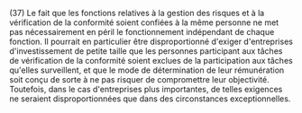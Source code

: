 (37) Le fait que les fonctions relatives à la gestion des risques et à la vérification de la conformité soient confiées à la même personne ne met pas nécessairement en péril le fonctionnement indépendant de chaque fonction. Il pourrait en particulier être disproportionné d'exiger d'entreprises d'investissement de petite taille que les personnes participant aux tâches de vérification de la conformité soient exclues de la participation aux tâches qu'elles surveillent, et que le mode de détermination de leur rémunération soit conçu de sorte à ne pas risquer de compromettre leur objectivité. Toutefois, dans le cas d'entreprises plus importantes, de telles exigences ne seraient disproportionnées que dans des circonstances exceptionnelles.
